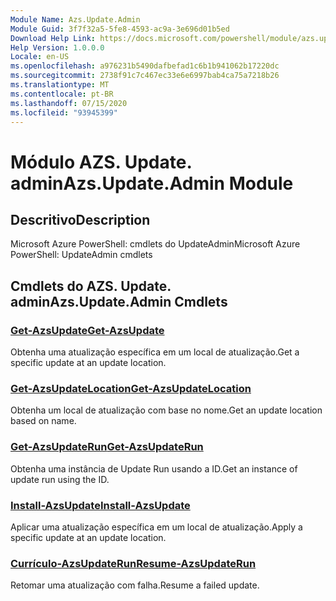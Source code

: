```yaml
---
Module Name: Azs.Update.Admin
Module Guid: 3f7f32a5-5fe8-4593-ac9a-3e696d01b5ed
Download Help Link: https://docs.microsoft.com/powershell/module/azs.update.admin
Help Version: 1.0.0.0
Locale: en-US
ms.openlocfilehash: a976231b5490dafbefad1c6b1b941062b17220dc
ms.sourcegitcommit: 2738f91c7c467ec33e6e6997bab4ca75a7218b26
ms.translationtype: MT
ms.contentlocale: pt-BR
ms.lasthandoff: 07/15/2020
ms.locfileid: "93945399"
---
```

# <span data-ttu-id="daf32-101">Módulo AZS. Update. admin</span><span class="sxs-lookup"><span data-stu-id="daf32-101">Azs.Update.Admin Module</span></span>
## <span data-ttu-id="daf32-102">Descritivo</span><span class="sxs-lookup"><span data-stu-id="daf32-102">Description</span></span>
<span data-ttu-id="daf32-103">Microsoft Azure PowerShell: cmdlets do UpdateAdmin</span><span class="sxs-lookup"><span data-stu-id="daf32-103">Microsoft Azure PowerShell: UpdateAdmin cmdlets</span></span>

## <span data-ttu-id="daf32-104">Cmdlets do AZS. Update. admin</span><span class="sxs-lookup"><span data-stu-id="daf32-104">Azs.Update.Admin Cmdlets</span></span>
### [<span data-ttu-id="daf32-105">Get-AzsUpdate</span><span class="sxs-lookup"><span data-stu-id="daf32-105">Get-AzsUpdate</span></span>](Get-AzsUpdate.md)
<span data-ttu-id="daf32-106">Obtenha uma atualização específica em um local de atualização.</span><span class="sxs-lookup"><span data-stu-id="daf32-106">Get a specific update at an update location.</span></span>

### [<span data-ttu-id="daf32-107">Get-AzsUpdateLocation</span><span class="sxs-lookup"><span data-stu-id="daf32-107">Get-AzsUpdateLocation</span></span>](Get-AzsUpdateLocation.md)
<span data-ttu-id="daf32-108">Obtenha um local de atualização com base no nome.</span><span class="sxs-lookup"><span data-stu-id="daf32-108">Get an update location based on name.</span></span>

### [<span data-ttu-id="daf32-109">Get-AzsUpdateRun</span><span class="sxs-lookup"><span data-stu-id="daf32-109">Get-AzsUpdateRun</span></span>](Get-AzsUpdateRun.md)
<span data-ttu-id="daf32-110">Obtenha uma instância de Update Run usando a ID.</span><span class="sxs-lookup"><span data-stu-id="daf32-110">Get an instance of update run using the ID.</span></span>

### [<span data-ttu-id="daf32-111">Install-AzsUpdate</span><span class="sxs-lookup"><span data-stu-id="daf32-111">Install-AzsUpdate</span></span>](Install-AzsUpdate.md)
<span data-ttu-id="daf32-112">Aplicar uma atualização específica em um local de atualização.</span><span class="sxs-lookup"><span data-stu-id="daf32-112">Apply a specific update at an update location.</span></span>

### [<span data-ttu-id="daf32-113">Currículo-AzsUpdateRun</span><span class="sxs-lookup"><span data-stu-id="daf32-113">Resume-AzsUpdateRun</span></span>](Resume-AzsUpdateRun.md)
<span data-ttu-id="daf32-114">Retomar uma atualização com falha.</span><span class="sxs-lookup"><span data-stu-id="daf32-114">Resume a failed update.</span></span>

